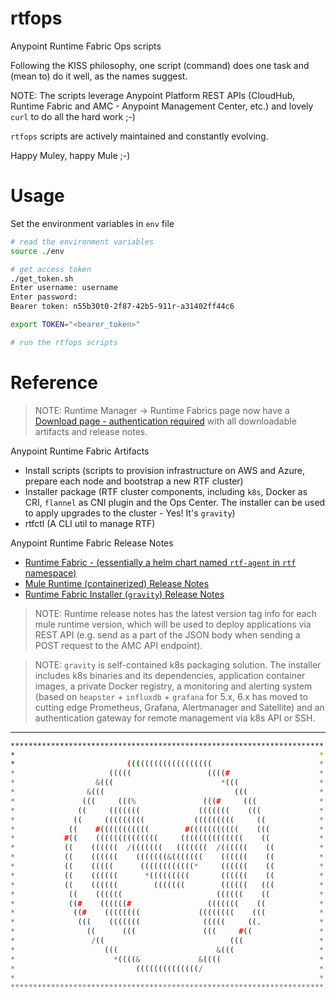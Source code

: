 # rtfops

Anypoint Runtime Fabric Ops scripts

Following the KISS philosophy, one script (command) does one task and (mean to) do it well, as the names suggest.

NOTE: The scripts leverage Anypoint Platform REST APIs (CloudHub, Runtime Fabric and AMC - Anypoint Management Center, etc.) and lovely `curl` to do all the hard work ;-)

`rtfops` scripts are actively maintained and constantly evolving.

Happy Muley, happy Mule ;-)

# Usage

Set the environment variables in `env` file

```bash
# read the environment variables
source ./env

# get access token
./get_token.sh
Enter username: username
Enter password:
Bearer token: n55b30t0-2f87-42b5-911r-a31402ff44c6

export TOKEN="<bearer_token>"

# run the rtfops scripts
```

# Reference

> NOTE: Runtime Manager -> Runtime Fabrics page now have a [Download page - authentication required](https://anypoint.mulesoft.com/cloudhub/#/console/home/runtimefabrics/artifacts) with all downloadable artifacts and release notes.

Anypoint Runtime Fabric Artifacts

- Install scripts (scripts to provision infrastructure on AWS and Azure, prepare each node and bootstrap a new RTF cluster)
- Installer package (RTF cluster components, including `k8s`, Docker as CRI, `flannel` as CNI plugin and the Ops Center. The installer can be used to apply upgrades to the cluster - Yes! It's `gravity`)
- rtfctl (A CLI util to manage RTF)

Anypoint Runtime Fabric Release Notes

- [Runtime Fabric - (essentially a helm chart named `rtf-agent` in `rtf` namespace)](https://docs.mulesoft.com/release-notes/runtime-fabric/runtime-fabric-release-notes)
- [Mule Runtime (containerized) Release Notes](https://docs.mulesoft.com/release-notes/runtime-fabric/runtime-fabric-runtimes-release-notes)
- [Runtime Fabric Installer (`gravity`) Release Notes](https://docs.mulesoft.com/release-notes/runtime-fabric/runtime-fabric-installer-release-notes)

> NOTE: Runtime release notes has the latest version tag info for each mule runtime version, which will be used to deploy applications via REST API (e.g. send as a part of the JSON body when sending a POST request to the AMC API endpoint).

> NOTE: `gravity` is self-contained k8s packaging solution. The installer includes k8s binaries and its dependencies, application container images, a private Docker registry, a monitoring and alerting system (based on `heapster` + `influxdb` + `grafana` for 5.x, 6.x has moved to cutting edge Prometheus, Grafana, Alertmanager and Satellite) and an authentication gateway for remote management via k8s API or SSH.

---
```bash
**********************************************************************
*                                                                    *
*                         (((((((((((((((((((                        *
*                     (((((                 ((((#                    *
*                  &(((                        *(((                  *
*                &(((                             (((                *
*               (((     (((%               (((#     (((              *
*              ((     (((((((             (((((((    (((             *
*             ((     (((((((((           (((((((((     ((            *
*            ((    #(((((((((((        #(((((((((((    (((           *
*           #((    ((((((((((((((     ((((((((((((((    ((           *
*           ((    ((((((  /(((((((   (((((((  /((((((    ((          *
*           ((    ((((((    (((((((&(((((((    ((((((    ((          *
*           ((    (((((      ((((((((((((*     ((((((    ((          *
*           ((    ((((((      *(((((((((       ((((((    ((          *
*           ((    ((((((        (((((((        ((((((   (((          *
*            ((    ((((((                     ((((((    ((           *
*            ((#    ((((((#                 (((((((    ((            *
*             ((#    ((((((((             ((((((((    (((            *
*              (((    (((((((              (((((     ((.             *
*                ((      (((               (((     #((               *
*                 /((                            (((                 *
*                    (((                      &(((                   *
*                      *((((&             &((((                      *
*                           ((((((((((((((/                          *                                                                 
*                                                                    *
**********************************************************************
```
